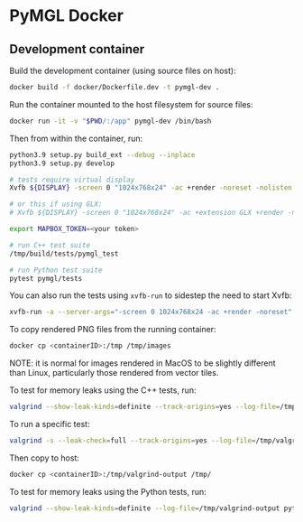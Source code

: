 # PyMGL Docker

## Development container

Build the development container (using source files on host):

```bash
docker build -f docker/Dockerfile.dev -t pymgl-dev .
```

Run the container mounted to the host filesystem for source files:

```bash
docker run -it -v "$PWD/:/app" pymgl-dev /bin/bash
```

Then from within the container, run:

```bash
python3.9 setup.py build_ext --debug --inplace
python3.9 setup.py develop

# tests require virtual display
Xvfb ${DISPLAY} -screen 0 "1024x768x24" -ac +render -noreset -nolisten tcp  &

# or this if using GLX:
# Xvfb ${DISPLAY} -screen 0 "1024x768x24" -ac +extension GLX +render -noreset  -nolisten tcp  &

export MAPBOX_TOKEN=<your token>

# run C++ test suite
/tmp/build/tests/pymgl_test

# run Python test suite
pytest pymgl/tests
```

You can also run the tests using `xvfb-run` to sidestep the need to start Xvfb:

```bash
xvfb-run -a --server-args="-screen 0 1024x768x24 -ac +render -noreset" /tmp/build/tests/pymgl_test
```

To copy rendered PNG files from the running container:

```bash
docker cp <containerID>:/tmp /tmp/images
```

NOTE: it is normal for images rendered in MacOS to be slightly different than Linux, particularly
those rendered from vector tiles.

To test for memory leaks using the C++ tests, run:

```bash
valgrind --show-leak-kinds=definite --track-origins=yes --log-file=/tmp/valgrind-output /tmp/build/tests/pymgl_test
```

To run a specific test:

```bash
valgrind -s --leak-check=full --track-origins=yes --log-file=/tmp/valgrind-output /tmp/build/tests/pymgl_test --gtest_filter="Wrapper.WidthHeightConstructor"
```

Then copy to host:

```bash
docker cp <containerID>:/tmp/valgrind-output /tmp/
```

To test for memory leaks using the Python tests, run:

```bash
valgrind --show-leak-kinds=definite --log-file=/tmp/valgrind-output python3.9 -m pytest pymgl/tests -vv --valgrind --valgrind-log=/tmp/valgrind-output > valgrind.log
```
